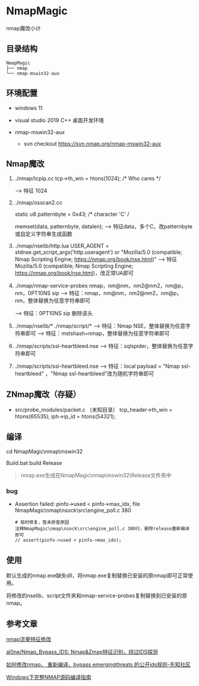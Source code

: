 # NmapMagic
nmap魔改小计

## 目录结构

```text
NmapMagic
├── nmap
└── nmap-mswin32-aux
```

## 环境配置

- windows 11

- visual studio 2019 C++ 桌面开发环境
- nmap-mswin32-aux
  - svn checkout https://svn.nmap.org/nmap-mswin32-aux

## Nmap魔改

1. ./nmap/tcpip.cc
   tcp->th_win = htons(1024); /* Who cares */

   --> 特征 1024

2. ./nmap/osscan2.cc

   static u8 patternbyte = 0x43; /* character 'C' / 

   memset(data, patternbyte, datalen);
   --> 特征data，多个C，改patternbyte或自定义字符串生成函数

3. ./nmap/nselib/http.lua
   USER_AGENT = stdnse.get_script_args('http.useragent') or "Mozilla/5.0 (compatible; Nmap Scripting Engine; https://nmap.org/book/nse.html)"
   --> 特征Mozilla/5.0 (compatible; Nmap Scripting Engine; https://nmap.org/book/nse.html)，改正常UA即可

4. ./nmap/nmap-service-probes
   nmap，nm@nm，nm2@nm2，nm@p，nm，0PT10NS sip
   --> 特征：nmap，nm@nm，nm2@nm2，nm@p，nm，整体替换为任意字符串即可

   --> 特征：0PT10NS sip 删除该头

5. ./nmap/nselib/* ./nmap/script/*
   --> 特征：Nmap NSE，整体替换为任意字符串即可
   --> 特征：mstshash=nmap，整体替换为任意字符串即可

6. ./nmap/scripts/ssl-heartbleed.nse
   --> 特征：sqlspider，整体替换为任意字符串即可

7. ./nmap/scripts/ssl-heartbleed.nse
   --> 特征：local payload = "Nmap ssl-heartbleed" ，"Nmap ssl-heartbleed"改为随机字符串即可

## ZNmap魔改（存疑）

- src/probe_modules/packet.c （未知目录）
  tcp_header->th_win = htons(65535);
  iph->ip_id = htons(54321);

## 编译

cd NmapMagic\nmap\mswin32

Build.bat build Release

> nmap.exe生成在NmapMagic\nmap\mswin32\Release文件夹中

### bug

- Assertion failed: pinfo->used < pinfo->max_idx, file NmapMagic\nmap\nsock\src\engine_poll.c 380

  ```
  # 临时修复，暂未排查原因
  注释NmapMagic\nmap\nsock\src\engine_poll.c 380行，删除release重新编译即可
  // assert(pinfo->used < pinfo->max_idx);
  ```

## 使用

默认生成的nmap.exe缺失dll，将nmap.exe复制替换已安装的原nmap即可正常使用。

将修改的nselib、script文件夹和nmap-service-probes复制替换到已安装的原nmap。

## 参考文章

[nmap流量特征修改](https://mp.weixin.qq.com/s/qa5gbVU3ydHbBVixx30j6Q)

[al0ne/Nmap_Bypass_IDS: Nmap&Zmap特征识别，绕过IDS探测](https://github.com/al0ne/Nmap_Bypass_IDS)

[如何修改nmap， 重新编译，bypass emergingthreats 的公开ids规则-先知社区](https://xz.aliyun.com/news/5615)

[Windows下完整NMAP源码编译指南](https://mp.weixin.qq.com/s/hh2I-OWpvVji1e_9CjdKNA)
